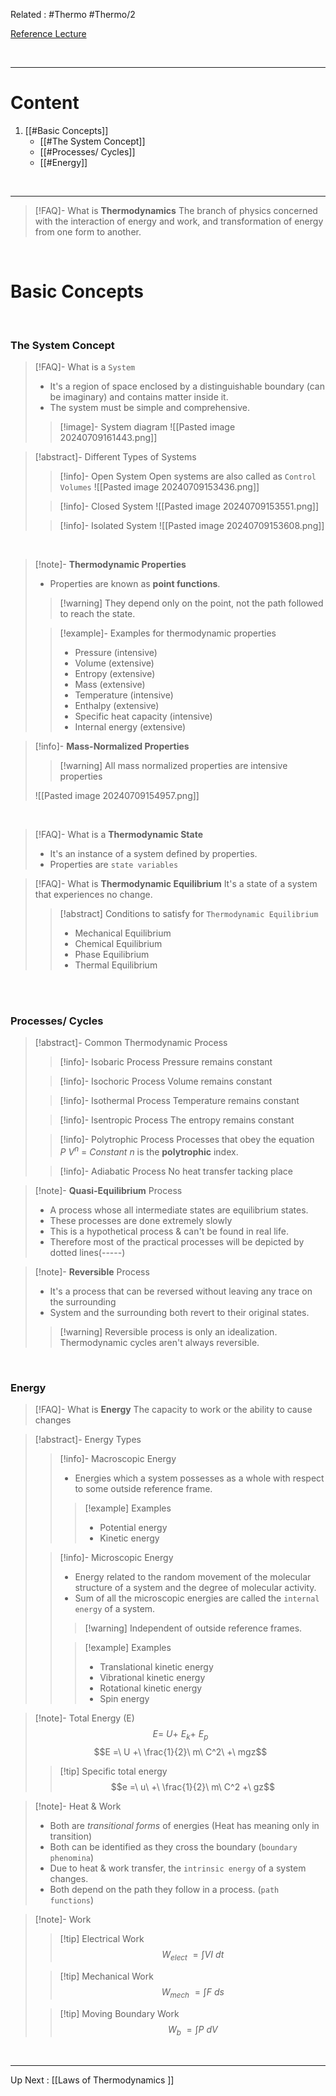 Related : #Thermo #Thermo/2

[Reference Lecture](file:///E:%5CAcademics%5CSEM%203%5CME1823-Fundamentals%20of%20Engineering%20Thermodynamics%20and%20Applications%5CLecture%20Video%5CLec%2002%20-%20Basic%20Concepts%20of%20Thermodynamics.mp4)

<br>

---
# Content
1. [[#Basic Concepts]]
	- [[#The System Concept]]
	- [[#Processes/ Cycles]]
	- [[#Energy]]

<br>

****
>[!FAQ]- What is **Thermodynamics**
>The branch of physics concerned with the interaction of energy and work, and transformation of energy from one form to another.

<br>

# Basic Concepts

<br>

### The System Concept

>[!FAQ]- What is a `System`
>- It's a region of space enclosed by a distinguishable boundary (can be imaginary) and contains matter inside it. 
>- The system must be simple and comprehensive.
>
> > [!image]- System diagram
> > ![[Pasted image 20240709161443.png]]

>[!abstract]- Different Types of Systems
>>[!info]- Open System
>>Open systems are also called as `Control Volumes`
>>![[Pasted image 20240709153436.png]]
>
>>[!info]- Closed System
>>![[Pasted image 20240709153551.png]]
>
>>[!info]- Isolated System
>>![[Pasted image 20240709153608.png]]

<br>

>[!note]- **Thermodynamic Properties**
>- Properties are known as **point functions**.
>>[!warning] They depend only on the point, not the path followed to reach the state.
>
>>[!example]- Examples for thermodynamic properties
>>- Pressure                       (intensive)
>>- Volume                        (extensive)
>>- Entropy                        (extensive)
>>- Mass                            (extensive)
>>- Temperature                (intensive)
>>- Enthalpy                      (extensive)
>>- Specific heat capacity (intensive)
>>- Internal energy           (extensive)

>[!info]- **Mass-Normalized Properties**
>>[!warning] All mass normalized properties are intensive properties
>
>![[Pasted image 20240709154957.png]]

<br>

>[!FAQ]- What is a **Thermodynamic State**
>- It's an instance of a system defined by properties.
>- Properties are `state variables`

>[!FAQ]- What is **Thermodynamic Equilibrium**
>It's a state of a system that experiences no change.
>>[!abstract] Conditions to satisfy for `Thermodynamic Equilibrium`
>>- Mechanical Equilibrium
>>- Chemical Equilibrium
>>- Phase Equilibrium
>>- Thermal Equilibrium

<br>
<br>

### Processes/ Cycles
>[!abstract]- Common Thermodynamic Process
>>[!info]- Isobaric Process
>>Pressure remains constant
>
>>[!info]- Isochoric Process
>>Volume remains constant
>>
>
>>[!info]- Isothermal Process
>>Temperature remains constant
>
>>[!info]- Isentropic Process
>>The entropy remains constant
>
>>[!info]- Polytrophic Process
>> Processes that obey the equation $P\ V^n\ =\ Constant$ 
>> *n* is the **polytrophic** index.
>
>>[!info]- Adiabatic Process
>>No heat transfer tacking place
>

>[!note]- **Quasi-Equilibrium** Process
>- A process whose all intermediate states are equilibrium states.
>- These processes are done extremely slowly
>- This is a hypothetical process & can't be found in real life.
>- Therefore most of the practical processes will be depicted by dotted lines(-----)

>[!note]- **Reversible** Process
>- It's a process that can be reversed without leaving any trace on the surrounding
>- System and the surrounding both revert to their original states.
>>[!warning] Reversible process is only an idealization. Thermodynamic cycles aren't always reversible. 

<br>

### Energy
>[!FAQ]- What is **Energy**
>The capacity to work or the ability to cause changes

>[!abstract]- Energy Types
>>[!info]- Macroscopic Energy
>>- Energies which a system possesses as a whole with respect to some outside reference frame.
>>>[!example] Examples
>>>- Potential energy
>>>- Kinetic energy
>
>>[!info]- Microscopic Energy
>>- Energy related to the random movement of the molecular structure of a system and the degree of molecular activity.
>>- Sum of all the microscopic energies are called the `internal energy` of a system.
>>>[!warning] Independent of outside reference frames.
>>
>>>[!example] Examples
>>>- Translational kinetic energy
>>>- Vibrational kinetic energy
>>>- Rotational kinetic energy
>>>- Spin energy

>[!note]- Total Energy (E)
>$$E =\ U +\ E_k +\ E_p$$
>$$E =\ U +\ \frac{1}{2}\ m\ C^2\ +\ mgz$$
>>[!tip] Specific total energy
>>$$e =\ u\ +\ \frac{1}{2}\ m\ C^2 +\ gz$$

>[!note]- Heat & Work
>- Both are *transitional forms* of energies (Heat has meaning only in transition)
>- Both can be identified as they cross the boundary (`boundary phenomina`)
>- Due to heat & work transfer, the `intrinsic energy` of a system changes.
>- Both depend on the path they follow in a process. (`path functions`)

>[!note]- Work
>>[!tip] Electrical Work
>>$$W_{elect}\ = \int {V I}\ dt$$
>
>>[!tip] Mechanical Work
>>$$W_{mech}\ = \int {F}\ ds$$
>
>>[!tip] Moving Boundary Work
>>$$W_b\ = \int{P}\ dV$$

<br>

****
Up Next : [[Laws of Thermodynamics ]]
